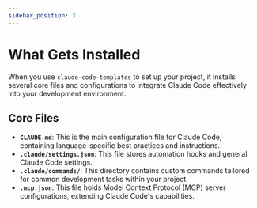 ```yaml
---
sidebar_position: 3
---
```


# What Gets Installed

When you use `claude-code-templates` to set up your project, it installs several core files and configurations to integrate Claude Code effectively into your development environment.

## Core Files

-   **`CLAUDE.md`**: This is the main configuration file for Claude Code, containing language-specific best practices and instructions.
-   **`.claude/settings.json`**: This file stores automation hooks and general Claude Code settings.
-   **`.claude/commands/`**: This directory contains custom commands tailored for common development tasks within your project.
-   **`.mcp.json`**: This file holds Model Context Protocol (MCP) server configurations, extending Claude Code's capabilities.
